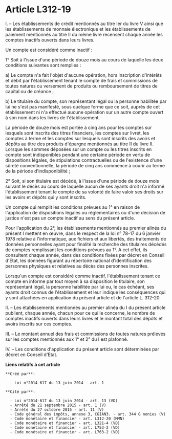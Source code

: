 # Article L312-19

I. – Les établissements de crédit mentionnés au titre Ier du livre V ainsi que les établissements de monnaie électronique et
les établissements de paiement mentionnés au titre II du même livre recensent chaque année les comptes inactifs ouverts dans
leurs livres.

Un compte est considéré comme inactif :

1° Soit à l'issue d'une période de douze mois au cours de laquelle les deux conditions suivantes sont remplies :

a) Le compte n'a fait l'objet d'aucune opération, hors inscription d'intérêts et débit par l'établissement tenant le compte
de frais et commissions de toutes natures ou versement de produits ou remboursement de titres de capital ou de créance ;

b) Le titulaire du compte, son représentant légal ou la personne habilitée par lui ne s'est pas manifesté, sous quelque forme
que ce soit, auprès de cet établissement ni n'a effectué aucune opération sur un autre compte ouvert à son nom dans les
livres de l'établissement.

La période de douze mois est portée à cinq ans pour les comptes sur lesquels sont inscrits des titres financiers, les comptes
sur livret, les comptes à terme et les comptes sur lesquels sont inscrits des avoirs et dépôts au titre des produits
d'épargne mentionnés au titre II du livre II. Lorsque les sommes déposées sur un compte ou les titres inscrits en compte sont
indisponibles pendant une certaine période en vertu de dispositions légales, de stipulations contractuelles ou de l'existence
d'une sûreté conventionnelle, la période de cinq ans commence à courir au terme de la période d'indisponibilité ;

2° Soit, si son titulaire est décédé, à l'issue d'une période de douze mois suivant le décès au cours de laquelle aucun de
ses ayants droit n'a informé l'établissement tenant le compte de sa volonté de faire valoir ses droits sur les avoirs et
dépôts qui y sont inscrits.

Un compte qui remplit les conditions prévues au 1° en raison de l'application de dispositions légales ou réglementaires ou
d'une décision de justice n'est pas un compte inactif au sens du présent article.

Pour l'application du 2°, les établissements mentionnés au premier alinéa du présent I mettent en œuvre, dans le respect de
la loi n° 78-17 du 6 janvier 1978 relative à l'informatique, aux fichiers et aux libertés, des traitements de données
personnelles ayant pour finalité la recherche des titulaires décédés de comptes remplissant les conditions prévues au 1°. A
cet effet, ils consultent chaque année, dans des conditions fixées par décret en Conseil d'Etat, les données figurant au
répertoire national d'identification des personnes physiques et relatives au décès des personnes inscrites.

Lorsqu'un compte est considéré comme inactif, l'établissement tenant ce compte en informe par tout moyen à sa disposition le
titulaire, son représentant légal, la personne habilitée par lui ou, le cas échéant, ses ayants droit connus de
l'établissement et leur indique les conséquences qui y sont attachées en application du présent article et de l'article L.
312-20.

II. – Les établissements mentionnés au premier alinéa du I du présent article publient, chaque année, chacun pour ce qui le
concerne, le nombre de comptes inactifs ouverts dans leurs livres et le montant total des dépôts et avoirs inscrits sur ces
comptes.

III. – Le montant annuel des frais et commissions de toutes natures prélevés sur les comptes mentionnés aux 1° et 2° du I est
plafonné.

IV. – Les conditions d'application du présent article sont déterminées par décret en Conseil d'Etat.

**Liens relatifs à cet article**

	**Créé par**:

	  - Loi n°2014-617 du 13 juin 2014 - art. 1

	**Cité par**:

	  - Loi n°2014-617 du 13 juin 2014 - art. 13 (VD)
	  - Arrêté du 21 septembre 2015 - art. 1 (V)
	  - Arrêté du 27 octobre 2015 - art. 11 (V)
	  - Code général des impôts, annexe 3, CGIAN3. - art. 344 G nonies (V)
	  - Code monétaire et financier - art. L312-20 (MMN)
	  - Code monétaire et financier - art. L321-4 (VD)
	  - Code monétaire et financier - art. L753-2 (VD)
	  - Code monétaire et financier - art. L763-2 (VD)
